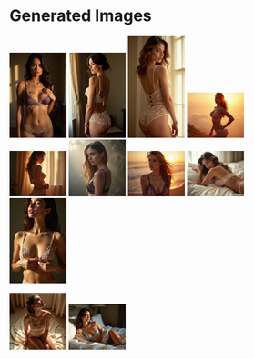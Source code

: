 # Generated Images



<img src="2025_06_27_01.webp" width="100"/> <img src="2025_06_27_02.webp" width="100"/> <img src="2025_06_27_03.webp" width="100"/> <img src="2025_06_27_04.webp" width="100"/> <img src="2025_06_27_05.webp" width="100"/> <img src="2025_06_27_06.webp" width="100"/> <img src="2025_06_27_07.webp" width="100"/> <img src="2025_06_27_08.webp" width="100"/> <img src="2025_06_27_09.webp" width="100"/>

<img src="2025_06_27_10.webp" width="100"/> <img src="2025_06_27_11.webp" width="100"/>